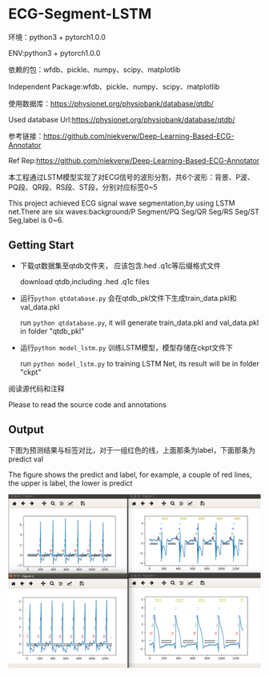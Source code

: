# ECG-Segment-LSTM
环境：python3 + pytorch1.0.0

ENV:python3 + pytorch1.0.0

依赖的包：wfdb、pickle、numpy、scipy、matplotlib

Independent Package:wfdb、pickle、numpy、scipy、matplotlib

使用数据库：https://physionet.org/physiobank/database/qtdb/

Used database Url:https://physionet.org/physiobank/database/qtdb/

参考链接：https://github.com/niekverw/Deep-Learning-Based-ECG-Annotator

Ref Rep:https://github.com/niekverw/Deep-Learning-Based-ECG-Annotator

本工程通过LSTM模型实现了对ECG信号的波形分割，共6个波形：背景、P波、PQ段、QR段、RS段、ST段，分别对应标签0~5

This project achieved ECG signal wave segmentation,by using LSTM net.There are six waves:background/P Segment/PQ Seg/QR Seg/RS Seg/ST Seg,label is 0~6.

## Getting Start
* 下载qt数据集至qtdb文件夹， 应该包含.hed .q1c等后缀格式文件

  download qtdb,including .hed .q1c files

* 运行`python qtdatabase.py` 会在qtdb_pkl文件下生成train_data.pkl和val_data.pkl

  run `python qtdatabase.py`, it will generate train_data.pkl and val_data.pkl in folder "qtdb_pkl"

* 运行`python model_lstm.py` 训练LSTM模型，模型存储在ckpt文件下

  run `python model_lstm.py` to training LSTM Net, its result will be in folder "ckpt"

阅读源代码和注释

Please to read the source code and annotations

## Output

下图为预测结果与标签对比，对于一组红色的线，上面那条为label，下面那条为predict val

The figure shows the predict and label, for example, a couple of red lines, the upper is label, the lower is predict

![](./result/result.png)
